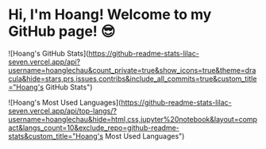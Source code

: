 # Hi, I'm Hoang! Welcome to my GitHub page! :sunglasses:

<!--
**hoanglechau/hoanglechau** is a ✨ _special_ ✨ repository because its `README.md` (this file) appears on your GitHub profile.

Here are some ideas to get you started:

- 🔭 I’m currently working on ...
- 🌱 I’m currently learning ...
- 👯 I’m looking to collaborate on ...
- 🤔 I’m looking for help with ...
- 💬 Ask me about ...
- 📫 How to reach me: ...
- 😄 Pronouns: ...
- ⚡ Fun fact: ...
-->

![Hoang's GitHub Stats](https://github-readme-stats-lilac-seven.vercel.app/api?username=hoanglechau&count_private=true&show_icons=true&theme=dracula&hide=stars,prs,issues,contribs&include_all_commits=true&custom_title="Hoang's GitHub Stats")

![Hoang's Most Used Languages](https://github-readme-stats-lilac-seven.vercel.app/api/top-langs/?username=hoanglechau&hide=html,css,jupyter%20notebook&layout=compact&langs_count=10&exclude_repo=github-readme-stats&custom_title="Hoang's Most Used Languages")

